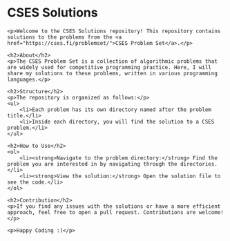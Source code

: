 <!DOCTYPE html>
<html lang="en">
<head>
    <meta charset="UTF-8">
    <meta name="viewport" content="width=device-width, initial-scale=1.0">
    <title>CSES Solutions</title>
</head>
<body>
    <h1>CSES Solutions</h1>

    <p>Welcome to the CSES Solutions repository! This repository contains solutions to the problems from the <a href="https://cses.fi/problemset/">CSES Problem Set</a>.</p>

    <h2>About</h2>
    <p>The CSES Problem Set is a collection of algorithmic problems that are widely used for competitive programming practice. Here, I will share my solutions to these problems, written in various programming languages.</p>

    <h2>Structure</h2>
    <p>The repository is organized as follows:</p>
    <ul>
        <li>Each problem has its own directory named after the problem title.</li>
        <li>Inside each directory, you will find the solution to a CSES problem.</li>
    </ul>

    <h2>How to Use</h2>
    <ol>
        <li><strong>Navigate to the problem directory:</strong> Find the problem you are interested in by navigating through the directories.</li>
        <li><strong>View the solution:</strong> Open the solution file to see the code.</li>
    </ol>

    <h2>Contribution</h2>
    <p>If you find any issues with the solutions or have a more efficient approach, feel free to open a pull request. Contributions are welcome!</p>

    <p>Happy Coding :)</p>
</body>
</html>
